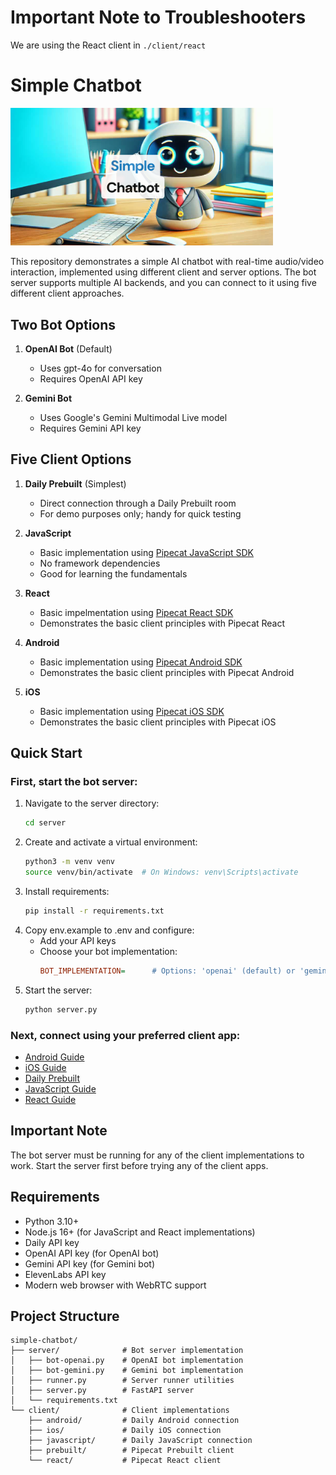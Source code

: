 # Important Note to Troubleshooters

We are using the React client in `./client/react`

# Simple Chatbot

<img src="image.png" width="420px">

This repository demonstrates a simple AI chatbot with real-time audio/video interaction, implemented using different client and server options. The bot server supports multiple AI backends, and you can connect to it using five different client approaches.

## Two Bot Options

1. **OpenAI Bot** (Default)

   - Uses gpt-4o for conversation
   - Requires OpenAI API key

2. **Gemini Bot**
   - Uses Google's Gemini Multimodal Live model
   - Requires Gemini API key

## Five Client Options

1. **Daily Prebuilt** (Simplest)

   - Direct connection through a Daily Prebuilt room
   - For demo purposes only; handy for quick testing

2. **JavaScript**

   - Basic implementation using [Pipecat JavaScript SDK](https://docs.pipecat.ai/client/js/introduction)
   - No framework dependencies
   - Good for learning the fundamentals

3. **React**

   - Basic impelmentation using [Pipecat React SDK](https://docs.pipecat.ai/client/react/introduction)
   - Demonstrates the basic client principles with Pipecat React

4. **Android**

   - Basic implementation using [Pipecat Android SDK](https://docs.pipecat.ai/client/android/introduction)
   - Demonstrates the basic client principles with Pipecat Android

5. **iOS**
   - Basic implementation using [Pipecat iOS SDK](https://docs.pipecat.ai/client/ios/introduction)
   - Demonstrates the basic client principles with Pipecat iOS

## Quick Start

### First, start the bot server:

1. Navigate to the server directory:
   ```bash
   cd server
   ```
2. Create and activate a virtual environment:
   ```bash
   python3 -m venv venv
   source venv/bin/activate  # On Windows: venv\Scripts\activate
   ```
3. Install requirements:
   ```bash
   pip install -r requirements.txt
   ```
4. Copy env.example to .env and configure:
   - Add your API keys
   - Choose your bot implementation:
     ```ini
     BOT_IMPLEMENTATION=      # Options: 'openai' (default) or 'gemini'
     ```
5. Start the server:
   ```bash
   python server.py
   ```

### Next, connect using your preferred client app:

- [Android Guide](client/android/README.md)
- [iOS Guide](client/ios/README.md)
- [Daily Prebuilt](client/prebuilt/README.md)
- [JavaScript Guide](client/javascript/README.md)
- [React Guide](client/react/README.md)

## Important Note

The bot server must be running for any of the client implementations to work. Start the server first before trying any of the client apps.

## Requirements

- Python 3.10+
- Node.js 16+ (for JavaScript and React implementations)
- Daily API key
- OpenAI API key (for OpenAI bot)
- Gemini API key (for Gemini bot)
- ElevenLabs API key
- Modern web browser with WebRTC support

## Project Structure

```
simple-chatbot/
├── server/              # Bot server implementation
│   ├── bot-openai.py    # OpenAI bot implementation
│   ├── bot-gemini.py    # Gemini bot implementation
│   ├── runner.py        # Server runner utilities
│   ├── server.py        # FastAPI server
│   └── requirements.txt
└── client/              # Client implementations
    ├── android/         # Daily Android connection
    ├── ios/             # Daily iOS connection
    ├── javascript/      # Daily JavaScript connection
    ├── prebuilt/        # Pipecat Prebuilt client
    └── react/           # Pipecat React client
```
